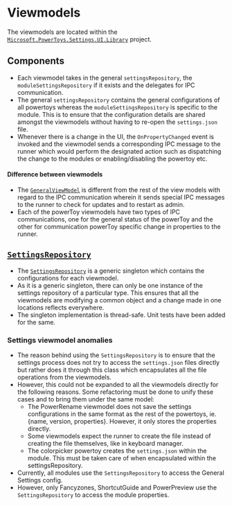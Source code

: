 # Viewmodels
The viewmodels are located within the [`Microsoft.PowerToys.Settings.UI.Library`](/src/core/Microsoft.PowerToys.Settings.UI.Library) project.

## Components
- Each viewmodel takes in the general `settingsRepository`, the `moduleSettingsRepository` if it exists and the delegates for IPC communication.
- The general `settingsRepository` contains the general configurations of all powertoys whereas the `moduleSettingsRepository` is specific to the module. This is to ensure that the configuration details are shared amongst the viewmodels without having to re-open the `settings.json` file.
- Whenever there is a change in the UI, the `OnPropertyChanged` event is invoked and the viewmodel sends a corresponding IPC message to the runner which would perform the designated action such as dispatching the change to the modules or enabling/disabling the powertoy etc.

#### Difference between viewmodels
- The [`GeneralViewModel`](/src/core/Microsoft.PowerToys.Settings.UI.Library/ViewModels/GeneralViewModel.cs) is different from the rest of the view models with regard to the IPC communication wherein it sends special IPC messages to the runner to check for updates and to restart as admin.
- Each of the powerToy viewmodels have two types of IPC communications, one for the general status of the powerToy and the other for communication powerToy specific change in properties to the runner.

## [`SettingsRepository`](src/core/Microsoft.PowerToys.Settings.UI.Library/SettingsRepository`1.cs)
- The [`SettingsRepository`](src/core/Microsoft.PowerToys.Settings.UI.Library/SettingsRepository`1.cs) is a generic singleton which contains the configurations for each viewmodel.
- As it is a generic singleton, there can only be one instance of the settings repository of a particular type. This ensures that all the viewmodels are modifying a common object and a change made in one locations reflects everywhere.
- The singleton implementation is thread-safe. Unit tests have been added for the same.

### Settings viewmodel anomalies
- The reason behind using the `SettingsRepository` is to ensure that the settings process does not try to access the `settings.json` files directly but rather does it through this class which encapsulates all the file operations from the viewmodels.
- However, this could not be expanded to all the viewmodels directly for the following reasons. Some refactoring must be done to unify these cases and to bring them under the same model:
    - The PowerRename viewmodel does not save the settings configurations in the same format as the rest of the powertoys, ie. {name, version, properties}. However, it only stores the properties directly.
    - Some viewmodels expect the runner to create the file instead of creating the file themselves, like in keyboard manager.
    - The colorpicker powertoy creates the `settings.json` within the module. This must be taken care of when encapsulated within the settingsRepository.
- Currently, all modules use the `SettingsRepository` to access the General Settings config. 
- However, only Fancyzones, ShortcutGuide and PowerPreview use the `SettingsRepository` to access the module properties.

